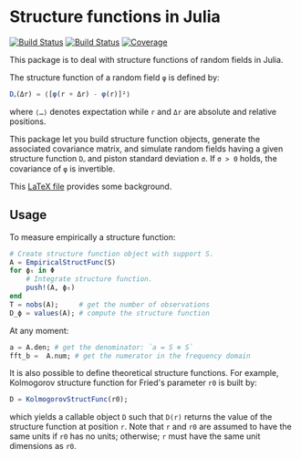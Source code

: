 # Structure functions in Julia

[![Build Status](https://github.com/emmt/StructureFunctions.jl/actions/workflows/CI.yml/badge.svg?branch=main)](https://github.com/emmt/StructureFunctions.jl/actions/workflows/CI.yml?query=branch%3Amain) [![Build Status](https://ci.appveyor.com/api/projects/status/github/emmt/StructureFunctions.jl?svg=true)](https://ci.appveyor.com/project/emmt/StructureFunctions-jl) [![Coverage](https://codecov.io/gh/emmt/StructureFunctions.jl/branch/main/graph/badge.svg)](https://codecov.io/gh/emmt/StructureFunctions.jl)

This package is to deal with structure functions of random fields in Julia.

The structure function of a random field `φ` is defined by:

``` julia
Dᵩ(Δr) = ⟨[φ(r + Δr) - φ(r)]²⟩
```

where `⟨…⟩` denotes expectation while `r` and `Δr` are absolute and relative
positions.

This package let you build structure function objects, generate the associated
covariance matrix, and simulate random fields having a given structure function
`Dᵩ` and piston standard deviation `σ`. If `σ > 0` holds, the covariance of `φ`
is invertible.

This [LaTeX file](notes/structure-functions.tex) provides some background.

## Usage

To measure empirically a structure function:

``` julia
# Create structure function object with support S.
A = EmpiricalStructFunc(S)
for ϕₜ in Φ
    # Integrate structure function.
    push!(A, ϕₜ)
end
T = nobs(A);     # get the number of observations
D_ϕ = values(A); # compute the structure function
```

At any moment:
``` julia
a = A.den; # get the denominator: `a = S ⊗ S`
fft_b =  A.num; # get the numerator in the frequency domain
```

It is also possible to define theoretical structure functions. For example,
Kolmogorov structure function for Fried's parameter `r0` is built by:

``` julia
D = KolmogorovStructFunc(r0);
```

which yields a callable object `D` such that `D(r)` returns the value of the
structure function at position `r`. Note that `r` and `r0` are assumed to have
the same units if `r0` has no units; otherwise; `r` must have the same unit
dimensions as `r0`.
